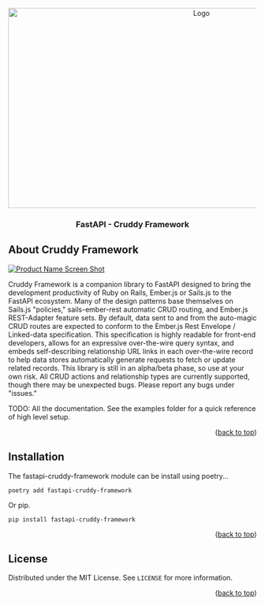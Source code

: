 <a name="readme-top"></a>

<!-- PROJECT LOGO -->
<div align="center">
  <a href="https://github.com/mdconaway/fastapi-cruddy-framework">
    <img src="https://raw.githubusercontent.com/mdconaway/fastapi-cruddy-framework/master/logo.png" alt="Logo" width="768" height="406">
  </a>

  <h3 align="center">FastAPI - Cruddy Framework</h3>
</div>

<!-- ABOUT THE PROJECT -->
## About Cruddy Framework

[![Product Name Screen Shot][product-screenshot]](https://github.com/mdconaway/fastapi-cruddy-framework)

Cruddy Framework is a companion library to FastAPI designed to bring the development productivity of Ruby on Rails, Ember.js or Sails.js to the FastAPI ecosystem. Many of the design patterns base themselves on Sails.js "policies," sails-ember-rest automatic CRUD routing, and Ember.js REST-Adapter feature sets. By default, data sent to and from the auto-magic CRUD routes are expected to conform to the Ember.js Rest Envelope / Linked-data specification. This specification is highly readable for front-end developers, allows for an expressive over-the-wire query syntax, and embeds self-describing relationship URL links in each over-the-wire record to help data stores automatically generate requests to fetch or update related records. This library is still in an alpha/beta phase, so use at your own risk. All CRUD actions and relationship types are currently supported, though there may be unexpected bugs. Please report any bugs under "issues."


TODO: All the documentation. See the examples folder for a quick reference of high level setup.

<p align="right">(<a href="#readme-top">back to top</a>)</p>

<!-- ABOUT THE PROJECT -->
## Installation

The fastapi-cruddy-framework module can be install using poetry...

```
poetry add fastapi-cruddy-framework
```

Or pip.

```
pip install fastapi-cruddy-framework
```

<p align="right">(<a href="#readme-top">back to top</a>)</p>

<!-- LICENSE -->
## License

Distributed under the MIT License. See `LICENSE` for more information.

<p align="right">(<a href="#readme-top">back to top</a>)</p>

<!-- MARKDOWN LINKS & IMAGES -->
[product-screenshot]: https://raw.githubusercontent.com/mdconaway/fastapi-cruddy-framework/master/screenshot.png